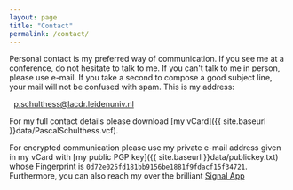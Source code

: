 ```yaml
---
layout: page
title: "Contact"
permalink: /contact/
---
```


Personal contact is my preferred way of communication. If you see me at a conference, do not hesitate to talk to me. If you can't talk to me in person, please use e-mail. If you take a second to compose a good subject line, your mail will not be confused with spam. This is my address:

<i class="fa fa-envelope"></i> &nbsp; [p.schulthess@lacdr.leidenuniv.nl](mailto:p.schulthess@lacdr.leidenuniv.nl)

For my full contact details please download [my vCard]({{ site.baseurl }}data/PascalSchulthess.vcf).

For encrypted communication please use my private e-mail address given in my vCard with [my public PGP key]({{ site.baseurl }}data/publickey.txt) whose Fingerprint is `0d72e025fd181bb9156be1881f9fdacf15f34721`. Furthermore, you can also reach my over the brilliant [Signal App](https://whispersystems.org/)
